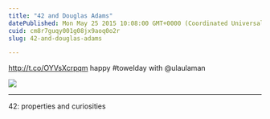 ```yaml
---
title: "42 and Douglas Adams"
datePublished: Mon May 25 2015 10:08:00 GMT+0000 (Coordinated Universal Time)
cuid: cm8r7guqy001g08jx9aoq0o2r
slug: 42-and-douglas-adams

---
```



http://t.co/OYVsXcrpqm happy #towelday with @ulaulaman

[![](https://cdn.hashnode.com/res/hashnode/image/upload/v1743070998029/aacb9bc5-7ec5-4459-8c20-4ee84712e2b1.gif)](https://www.google.it/search?es_sm=93&q=the+answer+to+life%2C+the+universe%2C+and+everything&oq=the+answer+to+life%2C+the+universe%2C+and+everything&gs_l=serp.3..0i67j0l9.42610.42610.0.43256.1.1.0.0.0.0.169.169.0j1.1.0....0...1c.1.64.serp..0.1.168.PHUlcthRwik)

* * *

42: properties and curiosities